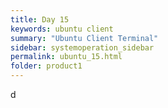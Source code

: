 ```yaml
---
title: Day 15
keywords: ubuntu client
summary: "Ubuntu Client Terminal"
sidebar: systemoperation_sidebar
permalink: ubuntu_15.html
folder: product1
---
```


d
